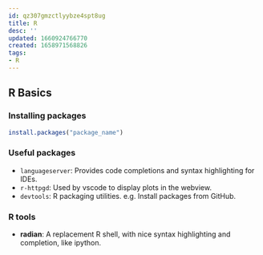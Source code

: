 ```yaml
---
id: qz307gmzctlyybze4spt8ug
title: R
desc: ''
updated: 1660924766770
created: 1658971568826
tags:
- R
---
```


## R Basics

### Installing packages

```R
install.packages("package_name")
```

### Useful packages

- `languageserver`: Provides code completions and syntax highlighting for IDEs.
- `r-httpgd`: Used by vscode to display plots in the webview.
- `devtools`: R packaging utilities. e.g. Install packages from GitHub.


### R tools

- **radian**: A replacement R shell, with nice syntax highlighting and completion, like ipython.